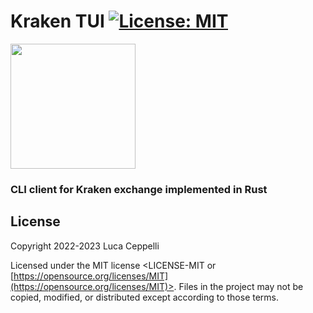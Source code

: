 # Kraken TUI [![License: MIT](https://img.shields.io/badge/license-MIT-blue)](#license)



<img src="https://upload.wikimedia.org/wikipedia/commons/thumb/d/d5/Rust_programming_language_black_logo.svg/1024px-Rust_programming_language_black_logo.svg.png" width="200" height="200">

### CLI client for Kraken exchange implemented in Rust




## License

Copyright 2022-2023 Luca Ceppelli

Licensed under the MIT license
<LICENSE-MIT or [https://opensource.org/licenses/MIT](https://opensource.org/licenses/MIT)>. Files in the project may not be
copied, modified, or distributed except according to those terms.